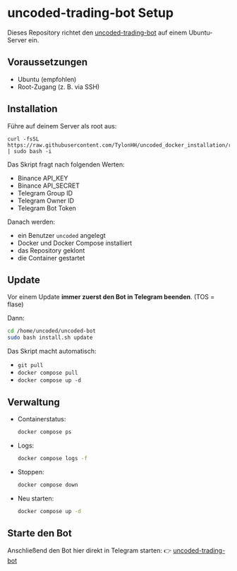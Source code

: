 # uncoded-trading-bot Setup

Dieses Repository richtet den [uncoded-trading-bot](https://t.me/unCoded_bot?start=ref_1203406052) auf einem Ubuntu-Server ein.

## Voraussetzungen

- Ubuntu (empfohlen)
- Root-Zugang (z. B. via SSH)

## Installation

Führe auf deinem Server als root aus:

```
curl -fsSL https://raw.githubusercontent.com/TylonHH/uncoded_docker_installation/refs/heads/main/install.sh | sudo bash -i
````

Das Skript fragt nach folgenden Werten:

* Binance API\_KEY
* Binance API\_SECRET
* Telegram Group ID
* Telegram Owner ID
* Telegram Bot Token

Danach werden:

* ein Benutzer `uncoded` angelegt
* Docker und Docker Compose installiert
* das Repository geklont
* die Container gestartet

## Update

Vor einem Update **immer zuerst den Bot in Telegram beenden**. (TOS = flase)

Dann:

```bash
cd /home/uncoded/uncoded-bot
sudo bash install.sh update
```

Das Skript macht automatisch:

* `git pull`
* `docker compose pull`
* `docker compose up -d`

## Verwaltung

* Containerstatus:

  ```bash
  docker compose ps
  ```

* Logs:

  ```bash
  docker compose logs -f
  ```

* Stoppen:

  ```bash
  docker compose down
  ```

* Neu starten:

  ```bash
  docker compose up -d
  ```

## Starte den Bot

Anschließend den Bot hier direkt in Telegram starten:
👉 [uncoded-trading-bot](https://t.me/unCoded_bot?start=ref_1203406052)
